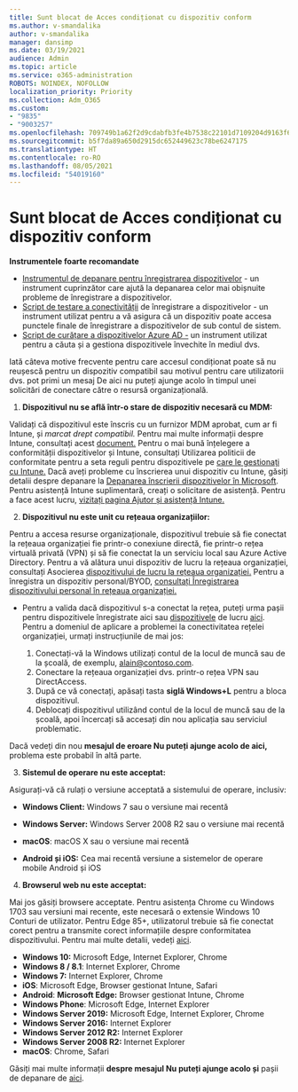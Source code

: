 ```yaml
---
title: Sunt blocat de Acces condiționat cu dispozitiv conform
ms.author: v-smandalika
author: v-smandalika
manager: dansimp
ms.date: 03/19/2021
audience: Admin
ms.topic: article
ms.service: o365-administration
ROBOTS: NOINDEX, NOFOLLOW
localization_priority: Priority
ms.collection: Adm_O365
ms.custom:
- "9835"
- "9003257"
ms.openlocfilehash: 709749b1a62f2d9cdabfb3fe4b7538c22101d7109204d9163f6059336b817bf8
ms.sourcegitcommit: b5f7da89a650d2915dc652449623c78be6247175
ms.translationtype: HT
ms.contentlocale: ro-RO
ms.lasthandoff: 08/05/2021
ms.locfileid: "54019160"
---
```

# <a name="im-getting-blocked-by-conditional-access-with-compliant-device"></a>Sunt blocat de Acces condiționat cu dispozitiv conform

**Instrumentele foarte recomandate**

- [Instrumentul de depanare pentru înregistrarea dispozitivelor](https://docs.microsoft.com/samples/azure-samples/dsregtool/dsregtool/) - un instrument cuprinzător care ajută la depanarea celor mai obișnuite probleme de înregistrare a dispozitivelor.
- [Script de testare a conectivității](https://docs.microsoft.com/samples/azure-samples/testdeviceregconnectivity/testdeviceregconnectivity/) de înregistrare a dispozitivelor - un instrument utilizat pentru a vă asigura că un dispozitiv poate accesa punctele finale de înregistrare a dispozitivelor de sub contul de sistem.
- [Script de curățare a dispozitivelor Azure AD -](https://github.com/mzmaili/AzureADDeviceCleanup) un instrument utilizat pentru a căuta și a gestiona dispozitivele învechite în mediul dvs.

Iată câteva motive frecvente pentru care accesul condiționat poate să nu  reușescă pentru un dispozitiv compatibil sau motivul pentru care utilizatorii dvs. pot primi un mesaj De aici nu puteți ajunge acolo în timpul unei solicitări de conectare către o resursă organizațională.

1. **Dispozitivul nu se află într-o stare de dispozitiv necesară cu MDM:**

Validați că dispozitivul este înscris cu un furnizor MDM aprobat, cum ar fi Intune, și *marcat drept compatibil.* Pentru mai multe informații despre Intune, consultați acest [document.](https://docs.microsoft.com/mem/intune/enrollment/device-enrollment) Pentru o mai bună înțelegere a conformității dispozitivelor și Intune, consultați Utilizarea politicii de conformitate pentru a seta reguli pentru dispozitivele pe [care le gestionați cu Intune.](https://docs.microsoft.com/mem/intune/protect/device-compliance-get-started) Dacă aveți probleme cu înscrierea unui dispozitiv cu Intune, găsiți detalii despre depanare la [Depanarea înscrierii dispozitivelor în Microsoft](https://docs.microsoft.com/troubleshoot/mem/intune/troubleshoot-device-enrollment-in-intune). Pentru asistență Intune suplimentară, creați o solicitare de asistență. Pentru a face acest lucru, [vizitați pagina Ajutor și asistență Intune.](https://endpoint.microsoft.com/#blade/Microsoft_Intune_DeviceSettings/SupportMenu/helpSupport)

2. **Dispozitivul nu este unit cu rețeaua organizațiilor:**

Pentru a accesa resurse organizaționale, dispozitivul trebuie să fie conectat la rețeaua organizației fie printr-o conexiune directă, fie printr-o rețea virtuală privată (VPN) și să fie conectat la un serviciu local sau Azure Active Directory. Pentru a vă alătura unui dispozitiv de lucru la rețeaua organizației, consultați Asocierea [dispozitivului de lucru la rețeaua organizației.](https://docs.microsoft.com/azure/active-directory/user-help/user-help-join-device-on-network) Pentru a înregistra un dispozitiv personal/BYOD, [consultați Înregistrarea dispozitivului personal în rețeaua organizației.](https://docs.microsoft.com/azure/active-directory/user-help/user-help-register-device-on-network)

- Pentru a valida dacă dispozitivul s-a conectat la rețea, puteți urma pașii pentru dispozitivele înregistrate aici sau [dispozitivele](https://docs.microsoft.com/azure/active-directory/user-help/user-help-register-device-on-network#to-verify-that-youre-registered) de lucru [aici](https://docs.microsoft.com/azure/active-directory/user-help/user-help-join-device-on-network#to-make-sure-youre-joined). Pentru a domeniul de aplicare a problemei la conectivitatea rețelei organizației, urmați instrucțiunile de mai jos:

    1. Conectați-vă la Windows utilizați contul de la locul de muncă sau de la școală, de exemplu, alain@contoso.com.
    2. Conectare la rețeaua organizației dvs. printr-o rețea VPN sau DirectAccess.
    3. După ce vă conectați, apăsați tasta **siglă Windows+L** pentru a bloca dispozitivul.
    4. Deblocați dispozitivul utilizând contul de la locul de muncă sau de la școală, apoi încercați să accesați din nou aplicația sau serviciul problematic.

Dacă vedeți din nou **mesajul de eroare Nu puteți ajunge acolo de aici,** problema este probabil în altă parte.

3. **Sistemul de operare nu este acceptat:**

Asigurați-vă că rulați o versiune acceptată a sistemului de operare, inclusiv:

- **Windows Client:** Windows 7 sau o versiune mai recentă

- **Windows Server:** Windows Server 2008 R2 sau o versiune mai recentă

- **macOS**: macOS X sau o versiune mai recentă

- **Android și iOS:** Cea mai recentă versiune a sistemelor de operare mobile Android și iOS

4. **Browserul web nu este acceptat:**

Mai jos găsiți browsere acceptate. Pentru asistența Chrome cu Windows 1703 sau versiuni mai recente, este necesară o extensie Windows 10 Conturi de utilizator. Pentru Edge 85+, utilizatorul trebuie să fie conectat corect pentru a transmite corect informațiile despre conformitatea dispozitivului. Pentru mai multe detalii, vedeți [aici](https://docs.microsoft.com/azure/active-directory/conditional-access/concept-conditional-access-conditions#chrome-support).

- **Windows 10:** Microsoft Edge, Internet Explorer, Chrome
- **Windows 8 / 8.1**: Internet Explorer, Chrome
- **Windows 7:** Internet Explorer, Chrome
- **iOS**: Microsoft Edge, Browser gestionat Intune, Safari
- **Android**: **Microsoft Edge:** Browser gestionat Intune, Chrome
- **Windows Phone**: Microsoft Edge, Internet Explorer
- **Windows Server 2019:** Microsoft Edge, Internet Explorer, Chrome
- **Windows Server 2016:** Internet Explorer
- **Windows Server 2012 R2:** Internet Explorer
- **Windows Server 2008 R2:** Internet Explorer
- **macOS**: Chrome, Safari

Găsiți mai multe informații **despre mesajul Nu puteți ajunge acolo și** pașii de depanare de [aici](https://docs.microsoft.com/azure/active-directory/user-help/user-help-device-remediation).
